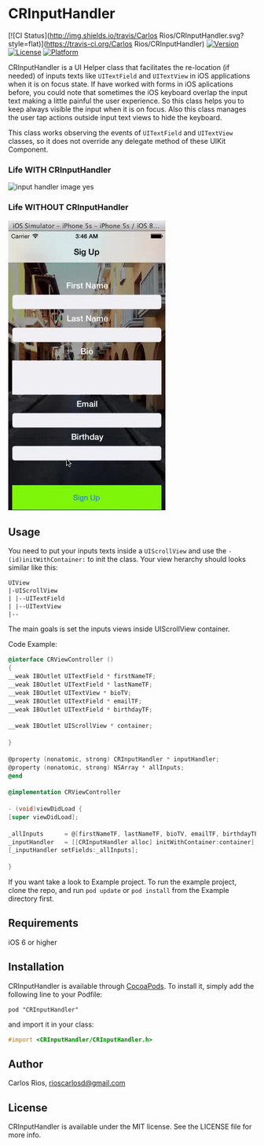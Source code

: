 # CRInputHandler

[![CI Status](http://img.shields.io/travis/Carlos Rios/CRInputHandler.svg?style=flat)](https://travis-ci.org/Carlos Rios/CRInputHandler)
[![Version](https://img.shields.io/cocoapods/v/CRInputHandler.svg?style=flat)](http://cocoadocs.org/docsets/CRInputHandler)
[![License](https://img.shields.io/cocoapods/l/CRInputHandler.svg?style=flat)](http://cocoadocs.org/docsets/CRInputHandler)
[![Platform](https://img.shields.io/cocoapods/p/CRInputHandler.svg?style=flat)](http://cocoadocs.org/docsets/CRInputHandler)

CRInputHandler is a UI Helper class that facilitates the re-location (if needed) of inputs texts like
`UITextField` and `UITextView` in iOS applications when it is on focus state. If have worked with forms in iOS
aplications before, you could note that sometimes the iOS keyboard overlap the 
input text making a little painful the user experience. So this
class helps you to keep always visible the input when it is on focus.
Also this class manages the user tap actions outside input text views to hide 
the keyboard.

This class works observing the events of `UITextField` and `UITextView` classes,
so it does not override any delegate method of these UIKit Component.

### Life WITH CRInputHandler
![input handler image yes](https://github.com/riosc/InputHandler/blob/master/Example/InputHandler/Images/YES.gif "Wit CRInputHandler")

### Life WITHOUT CRInputHandler
![input handler image not](https://github.com/riosc/InputHandler/blob/master/Example/InputHandler/Images/NOT.gif "Without CRInputHandler")


## Usage

You need to put your inputs texts inside a `UIScrollView` and use the `-(id)initWithContainer:`
to init the class. Your view herarchy should looks similar like this:

```
UIView
|-UIScrollView
| |--UITextField
| |--UITextView
|--

```

The main goals is set the inputs views inside UIScrollView container.

Code Example:
```Objective-C
@interface CRViewController ()
{
__weak IBOutlet UITextField * firstNameTF;
__weak IBOutlet UITextField * lastNameTF;
__weak IBOutlet UITextView * bioTV;
__weak IBOutlet UITextField * emailTF;
__weak IBOutlet UITextField * birthdayTF;

__weak IBOutlet UIScrollView * container;

}

@property (nonatomic, strong) CRInputHandler * inputHandler;
@property (nonatomic, strong) NSArray * allInputs;
@end

@implementation CRViewController

- (void)viewDidLoad {
[super viewDidLoad];

_allInputs      = @[firstNameTF, lastNameTF, bioTV, emailTF, birthdayTF];
_inputHandler   = [[CRInputHandler alloc] initWithContainer:container];
[_inputHandler setFields:_allInputs];

}
```
If you want take a look to Example project. To run the example project, 
clone the repo, and run `pod update` or `pod install` from the Example directory first.

## Requirements 

iOS 6 or higher

## Installation

CRInputHandler is available through [CocoaPods](http://cocoapods.org). To install
it, simply add the following line to your Podfile:

    pod "CRInputHandler"

and import it in your class:
```Objective-C
#import <CRInputHandler/CRInputHandler.h>
```

## Author

Carlos Rios, rioscarlosd@gmail.com

## License

CRInputHandler is available under the MIT license. See the LICENSE file for more info.

